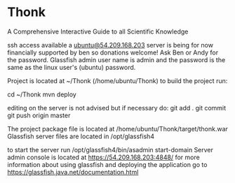 Thonk
=====

A Comprehensive Interactive Guide to all Scientific Knowledge

ssh access available a ubuntu@54.209.168.203
server is being for now financially supported by ben
so donations welcome! Ask Ben or Andy for the password.
Glassfish admin user name is admin and the password
is the same as the linux user's (ubuntu) password.

Project is located at ~/Thonk (/home/ubuntu/Thonk)
to build the project run:

cd ~/Thonk
mvn deploy

editing on the server is not advised but if necessary do:
git add .
git commit
git push origin master

The project package file is located at
/home/ubuntu/Thonk/target/thonk.war
Glassfish server files are located in
/opt/glassfish4

to start the server run 
/opt/glassfish4/bin/asadmin start-domain
Server admin console is located at https://54.209.168.203:4848/
for more information about using glassfish and deploying the 
application go to https://glassfish.java.net/documentation.html
